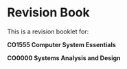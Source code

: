 Revision Book
============
This is a revision booklet for:

**CO1555 Computer System Essentials**


**CO0000 Systems Analysis and Design**

